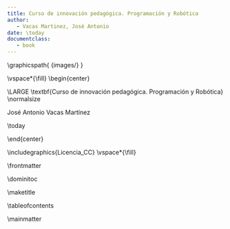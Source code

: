 ```yaml
---
title: Curso de innovación pedagógica. Programación y Robótica
author:
   - Vacas Martinez, José Antonio
date: \today
documentclass:
   - book
---
```

\graphicspath{ {images/} }

\vspace*{\fill}
\begin{center}

\LARGE
\textbf{Curso de innovación pedagógica. Programación y Robótica}
\normalsize

 José Antonio Vacas Martínez


\today

\end{center}

\includegraphics{Licencia_CC}
\vspace*{\fill}

\frontmatter

\dominitoc

\maketitle

\tableofcontents

\mainmatter
